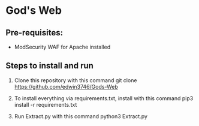 # God's Web


## Pre-requisites:
- ModSecurity WAF for Apache installed

## Steps to install and run
1. Clone this repository with this command
git clone https://github.com/edwin3746/Gods-Web

2. To install everything via requirements.txt, install with this command
pip3 install -r requirements.txt

3. Run Extract.py with this command
python3 Extract.py
    
    
